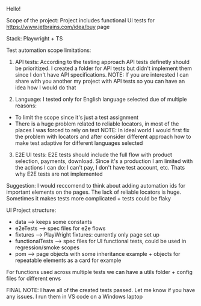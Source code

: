 Hello!

Scope of the project:
Project includes functional UI tests for https://www.jetbrains.com/idea/buy page

Stack: Playwright + TS

Test automation scope limitations:

1. API tests: 
According to the testing approach API tests definetly should be prioritized.
I created a folder for API tests but didn't implement them since I don't have API specifications.
NOTE: If you are interested I can share with you another my project with API tests so you can have an idea how I would do that

3. Language: 
I tested only for English language selected due of multiple reasons:
- To limit the scope since it's just a test assignment
- There is a huge problem related to reliable locators, in most of the places I was forced to rely on text
NOTE: In ideal world I would first fix the problem with locators and after consider different approach how to make test adaptive for different languages selected

3. E2E UI tests: 
E2E tests should include the full flow with product selection, payments, download.
Since it's a production I am limited with the actions I can do: I can't pay, I don't have test account, etc.
Thats why E2E tests are not implemented

Suggestion:
I would reccomend to think about adding automation ids for important elements on the pages.
The lack of reliable locators is huge. Sometimes it makes tests more complicated + tests could be flaky

UI Project structure:
- data --> keeps some constants
- e2eTests --> spec files for e2e flows
- fixtures --> PlayWright fixtures: currently only page set up
- functionalTests --> spec files for UI functional tests, could be used in regression/smoke scopes
- pom --> page objects with some inheritance example + objects for repeatable elements as a card for example

For functions used across multiple tests we can have a utils folder + config files for different envs

FINAL NOTE:
I have all of the created tests passed.
Let me know if you have any issues.
I run them in VS code on a Windows laptop
